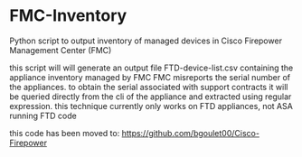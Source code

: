 # FMC-Inventory
Python script to output inventory of managed devices in Cisco Firepower Management Center (FMC)

this script will will generate an output file FTD-device-list.csv containing the appliance inventory managed by FMC
FMC misreports the serial number of the appliances.  to obtain the serial associated with support contracts it will be queried
directly from the cli of the appliance and extracted using regular expression. this technique currently only works on FTD
appliances, not ASA running FTD code

this code has been moved to:
https://github.com/bgoulet00/Cisco-Firepower
